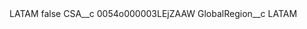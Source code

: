 <?xml version="1.0" encoding="UTF-8"?>
<CustomMetadata xmlns="http://soap.sforce.com/2006/04/metadata" xmlns:xsi="http://www.w3.org/2001/XMLSchema-instance" xmlns:xsd="http://www.w3.org/2001/XMLSchema">
    <label>LATAM</label>
    <protected>false</protected>
    <values>
        <field>CSA__c</field>
        <value xsi:type="xsd:string">0054o000003LEjZAAW</value>
    </values>
    <values>
        <field>GlobalRegion__c</field>
        <value xsi:type="xsd:string">LATAM</value>
    </values>
</CustomMetadata>
